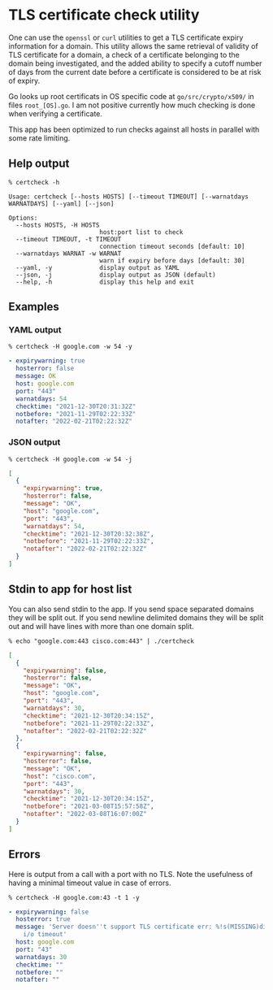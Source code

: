 # TLS certificate check utility

One can use the `openssl` or `curl` utilities to get a TLS certificate expiry
information for a domain. This utility allows the same retrieval of validity of
TLS certificate for a domain, a check of a certificate belonging to the domain
being investigated, and the added ability to specify a cutoff number of days
from the current date before a certificate is considered to be at risk of
expiry.

Go looks up root certificats in OS specific code at `go/src/crypto/x509/` in
files `root_[OS].go`. I am not positive currently how much checking is done when
verifying a certificate.

This app has been optimized to run checks against all hosts in parallel with
some rate limiting.

## Help output

`% certcheck -h`
```
Usage: certcheck [--hosts HOSTS] [--timeout TIMEOUT] [--warnatdays WARNATDAYS] [--yaml] [--json]

Options:
  --hosts HOSTS, -H HOSTS
                         host:port list to check
  --timeout TIMEOUT, -t TIMEOUT
                         connection timeout seconds [default: 10]
  --warnatdays WARNAT -w WARNAT
                         warn if expiry before days [default: 30]
  --yaml, -y             display output as YAML
  --json, -j             display output as JSON (default)
  --help, -h             display this help and exit
```

## Examples

### YAML output

`% certcheck -H google.com -w 54 -y`
```yaml
- expirywarning: true
  hosterror: false
  message: OK
  host: google.com
  port: "443"
  warnatdays: 54
  checktime: "2021-12-30T20:31:32Z"
  notbefore: "2021-11-29T02:22:33Z"
  notafter: "2022-02-21T02:22:32Z"
```

### JSON output

`% certcheck -H google.com -w 54 -j`
```json
[
  {
    "expirywarning": true,
    "hosterror": false,
    "message": "OK",
    "host": "google.com",
    "port": "443",
    "warnatdays": 54,
    "checktime": "2021-12-30T20:32:38Z",
    "notbefore": "2021-11-29T02:22:33Z",
    "notafter": "2022-02-21T02:22:32Z"
  }
]
```

## Stdin to app for host list

You can also send stdin to the app. If you send space separated domains they
will be split out. If you send newline delimited domains they will be split out
and will have lines with more than one domain split.

`% echo "google.com:443 cisco.com:443" | ./certcheck`
```json
[
  {
    "expirywarning": false,
    "hosterror": false,
    "message": "OK",
    "host": "google.com",
    "port": "443",
    "warnatdays": 30,
    "checktime": "2021-12-30T20:34:15Z",
    "notbefore": "2021-11-29T02:22:33Z",
    "notafter": "2022-02-21T02:22:32Z"
  },
  {
    "expirywarning": false,
    "hosterror": false,
    "message": "OK",
    "host": "cisco.com",
    "port": "443",
    "warnatdays": 30,
    "checktime": "2021-12-30T20:34:15Z",
    "notbefore": "2021-03-08T15:57:58Z",
    "notafter": "2022-03-08T16:07:00Z"
  }
]
```

## Errors

Here is output from a call with a port with no TLS. Note the usefulness of
having a minimal timeout value in case of errors.

`% certcheck -H google.com:43 -t 1 -y`
```YAML
- expirywarning: false
  hosterror: true
  message: 'Server doesn''t support TLS certificate err: %!s(MISSING)dial tcp 142.251.33.174:43:
    i/o timeout'
  host: google.com
  port: "43"
  warnatdays: 30
  checktime: ""
  notbefore: ""
  notafter: ""
```